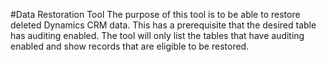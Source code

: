 #Data Restoration Tool
The purpose of this tool is to be able to restore deleted Dynamics CRM data.
This has a prerequisite that the desired table has auditing enabled.
The tool will only list the tables that have auditing enabled and show records that are eligible to be restored.